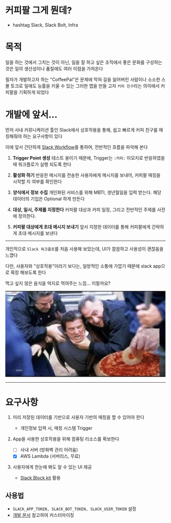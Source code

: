 # 커피팔 그게 뭔데?
- hashtag Slack, Slack Bolt, Infra


# 목적
일을 하는 것에서 그치는 것이 아닌, 일을 잘 하고 싶은 조직에서 좋은 문화를 구성하는 것은 일의 생산성이나 품질에도 여러 이점을 가져온다

필자가 개발하고자 하는 "CoffeePal"은 문제에 막혀 길을 잃어버린 사람이나 소소한 스몰 토크로 일에도 능률을 키울 수 있는 그러한 앱을 만들 고자 `커피 친구`라는 의미에서 커피팔을 기획하게 되었다

# 개발에 앞서...

먼저 사내 커뮤니케이션 툴인 Slack에서 상호작용을 통해, 쉽고 빠르게 커피 친구를 매칭해줘야 하는 요구사항이 있다

이에 앞서 간단하게 [Slack Workflow](https://slack.com/intl/ko-kr/features/workflow-automation)를 통하여, 전반적인 흐름을 파악해 본다


1. **Trigger Point 생성**
   테스트 용이기 때문에, Trigger는 `:커피:` 이모지로 반응하였을 때 워크플로가 실행 되도록 한다

2. **활성화 하기**
   반응한 메시지를 전송한 사용자에게 메시지를 보내어, 커피팔 매칭을 시작할 지 여부를 확인한다

3. **양식에서 정보 수집**
   개인화된 서비스를 위해 MBTI, 생년월일을 입력 받는다.
   해당 데이터의 기입은 Optional 하게 만든다

4. **대상, 일시, 주제를 지정한다**
   커피팔 대상과 커피 일정, 그리고 전반적인 주제를 사전에 정의한다.

5. **커피팔 대상에게 초대 메시지 보내기**
   앞서 지정한 데이터를 통해 커피팔에게 간략하게 초대 메시지를 보낸다

---

개인적으로 `Slack 워크플로`를 처음 사용해 보았는데, UI가 깔끔하고 사용성이 괜찮음을 느꼈다

다만, 사용자와 "상호작용"이라기 보다는, 일방적인 소통에 가깝기 때문에 slack app으로 확장 해보도록 한다

먹고 싶지 않은 음식을 억지로 먹여주는 느낌... 이랄까요?

![bg right](assets/never-feed.png)

---

# 요구사항
1. 미리 저장된 데이터를 기반으로 사용자 기반의 매칭을 할 수 있어야 한다

   - 개인정보 입력 시, 매칭 시스템 Trigger

2. App을 사용한 상호작용을 위해 컴퓨팅 리소스를 확보한다
   - [ ] 사내 서버 (방화벽 관리 어려움)
   - [x] AWS Lambda (서버리스, 무료)
3. 사용자에게 한눈에 봐도 알 수 있는 UI 제공
   - [Slack Block kit](https://app.slack.com/block-kit-builder/T579HA9NY#%7B%22blocks%22:%5B%7B%22type%22:%22section%22,%22text%22:%7B%22type%22:%22mrkdwn%22,%22text%22:%22Hello,%20Assistant%20to%20the%20Regional%20Manager%20Dwight!%20*Michael%20Scott*%20wants%20to%20know%20where%20you'd%20like%20to%20take%20the%20Paper%20Company%20investors%20to%20dinner%20tonight.%5Cn%5Cn%20*Please%20select%20a%20restaurant:*%22%7D%7D,%7B%22type%22:%22divider%22%7D,%7B%22type%22:%22section%22,%22text%22:%7B%22type%22:%22mrkdwn%22,%22text%22:%22*Farmhouse%20Thai%20Cuisine*%5Cn:star::star::star::star:%201528%20reviews%5Cn%20They%20do%20have%20some%20vegan%20options,%20like%20the%20roti%20and%20curry,%20plus%20they%20have%20a%20ton%20of%20salad%20stuff%20and%20noodles%20can%20be%20ordered%20without%20meat!!%20They%20have%20something%20for%20everyone%20here%22%7D,%22accessory%22:%7B%22type%22:%22image%22,%22image_url%22:%22https://s3-media3.fl.yelpcdn.com/bphoto/c7ed05m9lC2EmA3Aruue7A/o.jpg%22,%22alt_text%22:%22alt%20text%20for%20image%22%7D%7D,%7B%22type%22:%22section%22,%22text%22:%7B%22type%22:%22mrkdwn%22,%22text%22:%22*Kin%20Khao*%5Cn:star::star::star::star:%201638%20reviews%5Cn%20The%20sticky%20rice%20also%20goes%20wonderfully%20with%20the%20caramelized%20pork%20belly,%20which%20is%20absolutely%20melt-in-your-mouth%20and%20so%20soft.%22%7D,%22accessory%22:%7B%22type%22:%22image%22,%22image_url%22:%22https://s3-media2.fl.yelpcdn.com/bphoto/korel-1YjNtFtJlMTaC26A/o.jpg%22,%22alt_text%22:%22alt%20text%20for%20image%22%7D%7D,%7B%22type%22:%22section%22,%22text%22:%7B%22type%22:%22mrkdwn%22,%22text%22:%22*Ler%20Ros*%5Cn:star::star::star::star:%202082%20reviews%5Cn%20I%20would%20really%20recommend%20the%20%20Yum%20Koh%20Moo%20Yang%20-%20Spicy%20lime%20dressing%20and%20roasted%20quick%20marinated%20pork%20shoulder,%20basil%20leaves,%20chili%20&%20rice%20powder.%22%7D,%22accessory%22:%7B%22type%22:%22image%22,%22image_url%22:%22https://s3-media2.fl.yelpcdn.com/bphoto/DawwNigKJ2ckPeDeDM7jAg/o.jpg%22,%22alt_text%22:%22alt%20text%20for%20image%22%7D%7D,%7B%22type%22:%22divider%22%7D,%7B%22type%22:%22actions%22,%22elements%22:%5B%7B%22type%22:%22button%22,%22text%22:%7B%22type%22:%22plain_text%22,%22text%22:%22Farmhouse%22,%22emoji%22:true%7D,%22value%22:%22click_me_123%22%7D,%7B%22type%22:%22button%22,%22text%22:%7B%22type%22:%22plain_text%22,%22text%22:%22Kin%20Khao%22,%22emoji%22:true%7D,%22value%22:%22click_me_123%22,%22url%22:%22https://google.com%22%7D,%7B%22type%22:%22button%22,%22text%22:%7B%22type%22:%22plain_text%22,%22text%22:%22Ler%20Ros%22,%22emoji%22:true%7D,%22value%22:%22click_me_123%22,%22url%22:%22https://google.com%22%7D%5D%7D%5D%7D) 활용

## 사용법
- `SLACK_APP_TOKEN, SLACK_BOT_TOKEN, SLACK_USER_TOKEN` 설정
- [개발 문서](https://dings-things.github.io/blog/posts/coffee-pal) 참고하여 커스터마이징